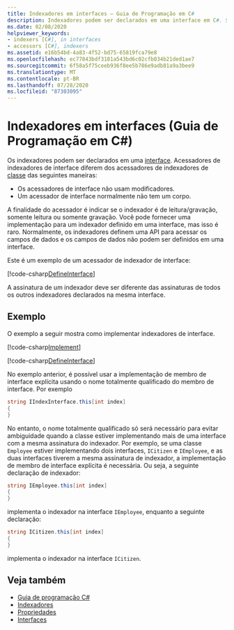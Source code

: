 ```yaml
---
title: Indexadores em interfaces – Guia de Programação em C#
description: Indexadores podem ser declarados em uma interface em C#. Saiba como os acessadores de indexadores de interface diferem dos acessadores de indexadores de classe.
ms.date: 02/08/2020
helpviewer_keywords:
- indexers [C#], in interfaces
- accessors [C#], indexers
ms.assetid: e16b54bd-4a83-4f52-bd75-65819fca79e8
ms.openlocfilehash: ec77843bdf3181a543bd6c02cfb034b21ded1ae7
ms.sourcegitcommit: 6f58a5f75ceeb936f8ee5b786e9adb81a9a3bee9
ms.translationtype: MT
ms.contentlocale: pt-BR
ms.lasthandoff: 07/28/2020
ms.locfileid: "87303095"
---
```

# <a name="indexers-in-interfaces-c-programming-guide"></a>Indexadores em interfaces (Guia de Programação em C#)

Os indexadores podem ser declarados em uma [interface](../../language-reference/keywords/interface.md). Acessadores de indexadores de interface diferem dos acessadores de indexadores de [classe](../../language-reference/keywords/class.md) das seguintes maneiras:

- Os acessadores de interface não usam modificadores.
- Um acessador de interface normalmente não tem um corpo.

A finalidade do acessador é indicar se o indexador é de leitura/gravação, somente leitura ou somente gravação. Você pode fornecer uma implementação para um indexador definido em uma interface, mas isso é raro. Normalmente, os indexadores definem uma API para acessar os campos de dados e os campos de dados não podem ser definidos em uma interface.

Este é um exemplo de um acessador de indexador de interface:

[!code-csharp[DefineInterface](~/samples/snippets/csharp/interfaces/indexers.cs#DefineIndexer)]

A assinatura de um indexador deve ser diferente das assinaturas de todos os outros indexadores declarados na mesma interface.

## <a name="example"></a>Exemplo

O exemplo a seguir mostra como implementar indexadores de interface.

[!code-csharp[Implement](~/samples/snippets/csharp/interfaces/indexers.cs#ImplementInterface)]

[!code-csharp[DefineInterface](~/samples/snippets/csharp/interfaces/indexers.cs#ExampleCode)]

No exemplo anterior, é possível usar a implementação de membro de interface explícita usando o nome totalmente qualificado do membro de interface. Por exemplo

```csharp
string IIndexInterface.this[int index]
{
}
```

No entanto, o nome totalmente qualificado só será necessário para evitar ambiguidade quando a classe estiver implementando mais de uma interface com a mesma assinatura do indexador. Por exemplo, se uma classe `Employee` estiver implementando dois interfaces, `ICitizen` e `IEmployee`, e as duas interfaces tiverem a mesma assinatura de indexador, a implementação de membro de interface explícita é necessária. Ou seja, a seguinte declaração de indexador:

```csharp
string IEmployee.this[int index]
{
}
```

implementa o indexador na interface `IEmployee`, enquanto a seguinte declaração:

```csharp
string ICitizen.this[int index]
{
}
```

implementa o indexador na interface `ICitizen`.

## <a name="see-also"></a>Veja também

- [Guia de programação C#](../index.md)
- [Indexadores](./index.md)
- [Propriedades](../classes-and-structs/properties.md)
- [Interfaces](../interfaces/index.md)
